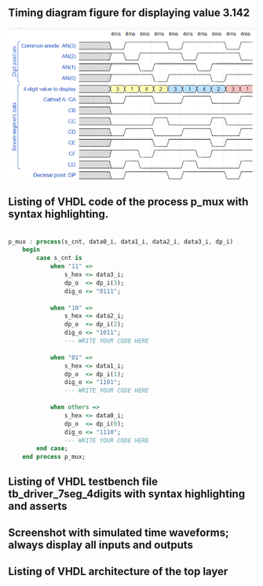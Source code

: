 ## Timing diagram figure for displaying value 3.142

![1](IMAGES/prubeh.PNG)

## Listing of VHDL code of the process p_mux with syntax highlighting.

``` vhdl

p_mux : process(s_cnt, data0_i, data1_i, data2_i, data3_i, dp_i)
    begin
        case s_cnt is
            when "11" =>
                s_hex <= data3_i;
                dp_o  <= dp_i(3);
                dig_o <= "0111";

            when "10" =>
                s_hex <= data2_i;
                dp_o  <= dp_i(2);
                dig_o <= "1011";
                --- WRITE YOUR CODE HERE

            when "01" =>
                s_hex <= data1_i;
                dp_o  <= dp_i(1);
                dig_o <= "1101";
                --- WRITE YOUR CODE HERE

            when others =>
                s_hex <= data0_i;
                dp_o  <= dp_i(0);
                dig_o <= "1110";
                --- WRITE YOUR CODE HERE
        end case;
    end process p_mux;

```

## Listing of VHDL testbench file tb_driver_7seg_4digits with syntax highlighting and asserts

## Screenshot with simulated time waveforms; always display all inputs and outputs

## Listing of VHDL architecture of the top layer
